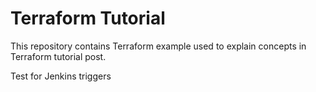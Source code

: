 # Terraform Tutorial

This repository contains Terraform example used to explain concepts in Terraform tutorial post.

Test for Jenkins triggers

